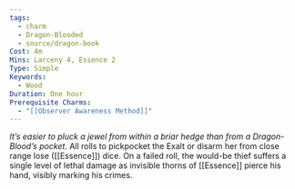 ```yaml
---
tags:
  - charm
  - Dragon-Blooded
  - source/dragon-book
Cost: 4m
Mins: Larceny 4, Essence 2
Type: Simple
Keywords:
  - Wood
Duration: One hour
Prerequisite Charms:
  - "[[Observer Awareness Method]]"
---
```

*It’s easier to pluck a jewel from within a briar hedge than from a Dragon-Blood’s pocket.*
All rolls to pickpocket the Exalt or disarm her from close range lose ([[Essence]]) dice. On a failed roll, the would-be thief suffers a single level of lethal damage as invisible thorns of [[Essence]] pierce his hand, visibly marking his crimes.